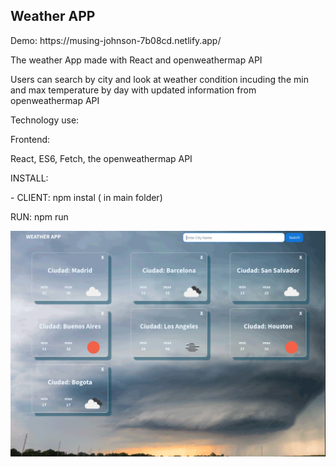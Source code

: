 <h2 > Weather APP </h2>
Demo: https://musing-johnson-7b08cd.netlify.app/
<p> The weather App made with React and openweathermap API  </p>
<p> Users can search by city and look at weather condition incuding the min and max temperature by day with updated information from openweathermap API
</p>
<p>Technology use:</p>
<p>Frontend: </p>
<p> React,  ES6, Fetch, the openweathermap API </p>

<p>INSTALL: </P>
<p> - CLIENT: npm instal ( in main folder) </p>

<p>RUN:
npm run 
</p>  
  
<img src="https://raw.githubusercontent.com/juanluissv/weatherApp/master/screen.png" />



